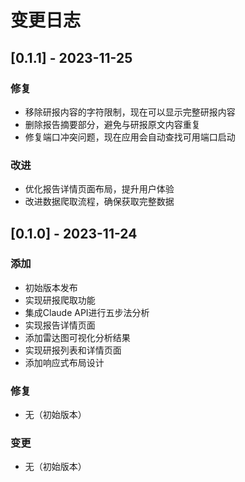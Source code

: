 # 变更日志

## [0.1.1] - 2023-11-25

### 修复
- 移除研报内容的字符限制，现在可以显示完整研报内容
- 删除报告摘要部分，避免与研报原文内容重复
- 修复端口冲突问题，现在应用会自动查找可用端口启动

### 改进
- 优化报告详情页面布局，提升用户体验
- 改进数据爬取流程，确保获取完整数据

## [0.1.0] - 2023-11-24

### 添加
- 初始版本发布
- 实现研报爬取功能
- 集成Claude API进行五步法分析
- 实现报告详情页面
- 添加雷达图可视化分析结果
- 实现研报列表和详情页面
- 添加响应式布局设计

### 修复
- 无（初始版本）

### 变更
- 无（初始版本）
